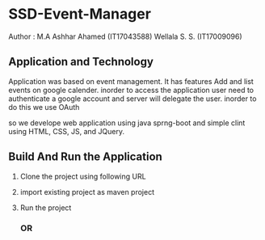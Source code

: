 # SSD-Event-Manager

Author : M.A Ashhar Ahamed (IT17043588)
         Wellala S. S. (IT17009096)


## Application and Technology

Application was based on event management. It has features Add and list events on google calender.
inorder to access the application user need to authenticate a google account and server will delegate the user. inorder to do this we use OAuth

so we develope web application using java sprng-boot and simple clint using HTML, CSS, JS, and JQuery.

## Build And Run the Application

01) Clone the project using following URL
02) import existing project as maven project
03) Run the project

      ### OR
      

